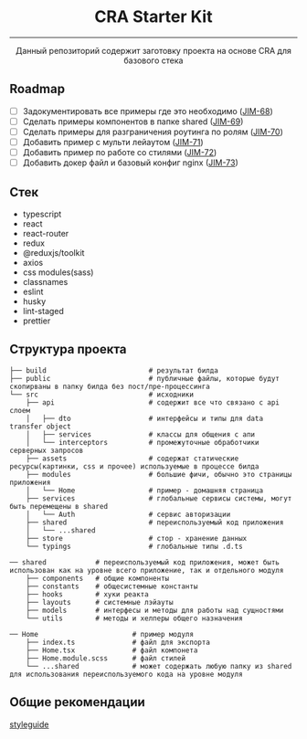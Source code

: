 <h1 style="text-align: center">
CRA Starter Kit
</h1>

---

<p style="text-align: center">Данный репозиторий содержит заготовку
проекта на основе CRA для базового стека</p>



## Roadmap
- [ ] Задокументировать все примеры где это необходимо ([JIM-68](https://youtrack.inostudio.net/issue/JIM-68))
- [ ] Сделать примеры компонентов в папке shared ([JIM-69](https://youtrack.inostudio.net/issue/JIM-69))
- [ ] Сделать примеры для разграничения роутинга по ролям ([JIM-70](https://youtrack.inostudio.net/issue/JIM-70))
- [ ] Добавить пример с мульти лейаутом ([JIM-71](https://youtrack.inostudio.net/issue/JIM-71))
- [ ] Добавить пример по работе со стилями ([JIM-72](https://youtrack.inostudio.net/issue/JIM-72))
- [ ] Добавить докер файл и базовый конфиг nginx ([JIM-73](https://youtrack.inostudio.net/issue/JIM-73))

## Cтек
- typescript
- react
- react-router
- redux
- @reduxjs/toolkit
- axios
- css modules(sass)
- classnames
- eslint
- husky
- lint-staged
- prettier

## Структура проекта

```
├── build                         # результат билда
├── public                        # публичные файлы, которые будут скопирваны в папку билда без пост/пре-процессинга
└── src                           # исходники
    ├── api                       # содержит все что связано с api слоем
    │   ├── dto                   # интерфейсы и типы для data transfer object
    │   ├── services              # классы для общения с апи
    │   └── interceptors          # промежуточные обработчики серверных запросов
    ├── assets                    # содержат статические ресурсы(картинки, css и прочее) используемые в процессе билда
    ├── modules                   # большие фичи, обычно это страницы приложения
    │   └── Home                  # пример - домашняя страница
    ├── services                  # глобальные сервисы системы, могут быть перемещены в shared
    │   └── Auth                  # сервис авторизации
    ├── shared                    # переиспользуемый код приложения
    │   └── ...shared
    ├── store                     # стор - хранение данных
    └── typings                   # глобальные типы .d.ts
```

```
── shared            # переиспользуемый код приложения, может быть использован как на уровне всего приложение, так и отдельного модуля
    ├── components   # общие компоненты
    ├── constants    # общесистемные константы
    ├── hooks        # хуки реакта
    ├── layouts      # системные лэйауты
    ├── models       # интерфесы и методы для работы над сущностями
    └── utils        # методы и хелперы общего назначения
```

```
── Home                       # пример модуля
    ├── index.ts              # файл для экспорта
    ├── Home.tsx              # файл компонета
    ├── Home.module.scss      # файл стилей
    └── ...shared             # может содержать любую папку из shared для использования переиспользуемого кода на уровне модуля
```

## Общие рекомендации

[styleguide](https://git.inostudio.net/jim/style-guide/-/blob/main/style-guide.md)
